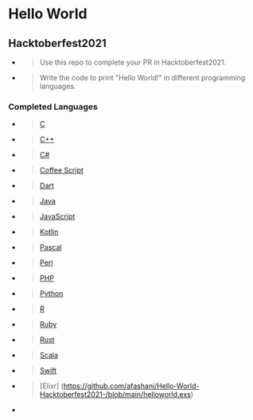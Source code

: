 # Hello World 
## Hacktoberfest2021

- > Use this repo to complete your PR in Hacktoberfest2021. 
- > Write the code to print "Hello World!" in different programming languages.
### Completed Languages
- > [C](https://github.com/afashani/Hello-World-Hacktoberfest2021-/blob/main/helloworld.c)
- > [C++](https://github.com/afashani/Hello-World-Hacktoberfest2021-/blob/main/helloworld.cpp)
- > [C#](https://github.com/afashani/Hello-World-Hacktoberfest2021-/blob/main/Hello.cs)
- > [Coffee Script](https://github.com/afashani/Hello-World-Hacktoberfest2021-/blob/main/HelloWorld.coffee)
- > [Dart](https://github.com/afashani/Hello-World-Hacktoberfest2021-/blob/main/hello.dart)
- > [Java](https://github.com/afashani/Hello-World-Hacktoberfest2021-/blob/main/HelloWorld.java)
- > [JavaScript](https://github.com/afashani/Hello-World-Hacktoberfest2021-/blob/patch-1/Hello.js)
- > [Kotlin](https://github.com/afashani/Hello-World-Hacktoberfest2021-/blob/main/Hello.kt)
- > [Pascal](https://github.com/afashani/Hello-World-Hacktoberfest2021-/blob/main/hello.pas)
- > [Perl](https://github.com/afashani/Hello-World-Hacktoberfest2021-/blob/main/main.pl)
- > [PHP](https://github.com/afashani/Hello-World-Hacktoberfest2021-/blob/main/helloworld.php)
- > [Python](https://github.com/afashani/Hello-World-Hacktoberfest2021-/blob/main/helloworld.py)
- > [R](https://github.com/afashani/Hello-World-Hacktoberfest2021-/blob/main/HelloWorld.R)
- > [Ruby](https://github.com/afashani/Hello-World-Hacktoberfest2021-/blob/main/hello.rb)
- > [Rust](https://github.com/afashani/Hello-World-Hacktoberfest2021-/blob/main/HelloWorld.rs)
- > [Scala](https://github.com/afashani/Hello-World-Hacktoberfest2021-/blob/main/Hello.scala)
- > [Swift](https://github.com/afashani/Hello-World-Hacktoberfest2021-/blob/main/hello.swift)
- > [Elixr] (https://github.com/afashani/Hello-World-Hacktoberfest2021-/blob/main/helloworld.exs)
-
